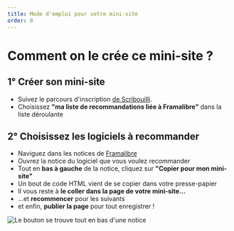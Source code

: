 ```yaml
---
title: Mode d'emploi pour votre mini-site
order: 0
---
```


# Comment on le crée ce mini-site ?

## 1° Créer son mini-site
- Suivez le parcours d'inscription [de Scribouilli](https://atelier.scribouilli.org/).
- Choisissez **"ma liste de recommandations liée à Framalibre"** dans la liste déroulante

## 2° Choisissez les logiciels à recommander
- Naviguez dans les notices de [Framalibre](https://beta.framalibre.org)
- Ouvrez la notice du logiciel que vous voulez recommander
- Tout en **bas à gauche** de la notice, cliquez sur **"Copier pour mon mini-site"**
- Un bout de code HTML vient de se copier dans votre presse-papier
- Il vous reste à **le coller dans la page de votre mini-site…**
- …et **recommencer** pour les suivants 
- et enfin, **publier la page** pour tout enregistrer !


![Le bouton se trouve tout en bas d'une notice](https://beta.framalibre.org/images/capture_bouton_copier_minisite.png)

